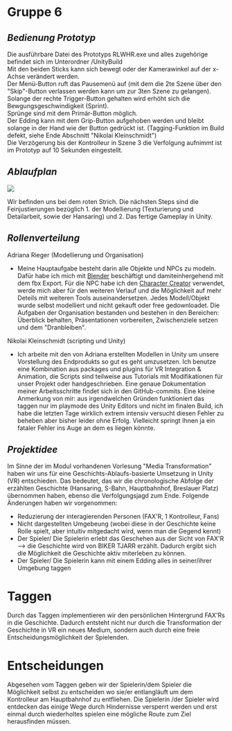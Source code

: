 # Gruppe 6

## _Bedienung Prototyp_

Die ausführbare Datei des Prototyps RLWHR.exe und alles zugehörige befindet sich im Unterordner /UnityBuild  
Mit den beiden Sticks kann sich bewegt oder der Kamerawinkel auf der x-Achse verändert werden.  
Der Menü-Button ruft das Pausemenü auf (mit dem die 2te Szene über den "Skip"-Button verlassen werden kann um zur 3ten Szene zu gelangen).  
Solange der rechte Trigger-Button gehalten wird erhöht sich die Bewgungsgeschwindigkeit (Sprint).  
Sprünge sind mit dem Primär-Button möglich.  
Der Edding kann mit dem Grip-Button aufgehoben werden und bleibt solange in der Hand wie der Button gedrückt ist. (Tagging-Funktion im Build defekt, siehe Ende Abschnitt "Nikolai Kleinschmidt")  
Die Verzögerung bis der Kontrolleur in Szene 3 die Verfolgung aufnimmt ist im Prototyp auf 10 Sekunden eingestellt.  


## _Ablaufplan_

[![](https://mermaid.ink/img/pako:eNptksFu2zAMhl-F0NkG7KTbwbcOWYEdAgwYetjgi2wxDhGZCiQaRVb0bfYMe4G-2GgoTto1BA-S-PPTT0HPpg8OTWMGyyItg4aQeIT72CFJsp230y4XnBV8CHG0AvBTo9xuy80m1xL2QoHhm0NkZHmi_uAnHnL1cUwov3Wbxte_g6d-f1A4MhDDI5Oc4BqNrQtYVau6rKuy1vW6cplyPyUkyw7jmQYjCTjFCPZ7Dj4MhHyBZEZdVjUUnxfG4vPiKB9_wYGYYauP4T0pOVMArmY0PxVwAf16otTvkY_x9U_Sge2MbT7oa_fugjfDNrNupe403w7ZKdZPKf0HvqjXdbFAv8cgQU5H2w22wwWoeXe9-AGJZyLtdrfGWxXXLrVxV91oe2f6RgfAYj3bsOtFsj6_wVmwhCnMiPqPyOnPe55rrZE9jtiaRpfOxkNrWn5R3XScf91XRxKiaSROWBg7Sfhx4n7ZZ82G7BDtaJqd9Qlf_gF80Nei)](https://mermaid.live/edit#pako:eNptksFu2zAMhl-F0NkG7KTbwbcOWYEdAgwYetjgi2wxDhGZCiQaRVb0bfYMe4G-2GgoTto1BA-S-PPTT0HPpg8OTWMGyyItg4aQeIT72CFJsp230y4XnBV8CHG0AvBTo9xuy80m1xL2QoHhm0NkZHmi_uAnHnL1cUwov3Wbxte_g6d-f1A4MhDDI5Oc4BqNrQtYVau6rKuy1vW6cplyPyUkyw7jmQYjCTjFCPZ7Dj4MhHyBZEZdVjUUnxfG4vPiKB9_wYGYYauP4T0pOVMArmY0PxVwAf16otTvkY_x9U_Sge2MbT7oa_fugjfDNrNupe403w7ZKdZPKf0HvqjXdbFAv8cgQU5H2w22wwWoeXe9-AGJZyLtdrfGWxXXLrVxV91oe2f6RgfAYj3bsOtFsj6_wVmwhCnMiPqPyOnPe55rrZE9jtiaRpfOxkNrWn5R3XScf91XRxKiaSROWBg7Sfhx4n7ZZ82G7BDtaJqd9Qlf_gF80Nei)

Wir befinden uns bei dem roten Strich. Die nächsten Steps sind die Feinjustierungen bezüglich 1. der Modellierung (Texturierung und Detailarbeit, sowie der Hansaring) und 2. Das fertige Gameplay in Unity.


## _Rollenverteilung_



Adriana Rieger (Modellierung und Organisation)
- Meine Hauptaufgabe besteht darin alle Objekte und NPCs zu modeln. Dafür habe ich mich mit [Blender](https://www.blender.org/) beschäftigt und damiteinhergehend mit dem fbx Export. Für die NPC habe ich den [Character Creator](https://www.reallusion.com/character-creator/) verwendet, werde mich aber für den weiteren Verlauf und die Möglichkeit auf mehr Deteils mit weiteren Tools auseinandersetzen. Jedes Modell/Objekt wurde selbst modelliert und nicht gekauft oder free gedownloadet. Die Aufgaben der Organisation bestanden und bestehen in den Bereichen: Überblick behalten, Präsentationen vorbereiten, Zwischenziele setzen und dem "Dranbleiben".

Nikolai Kleinschmidt (scripting und Unity)
- Ich arbeite mit den von Adriana erstellten Modellen in Unity um unsere Vorstellung des Endprodukts so gut es geht umzusetzen. Ich benutze eine Kombination aus packages und plugins für VR Integration & Animation, die Scripts sind teilweise aus Tutorials mit Modifikationen für unser Projekt oder handgeschrieben.  Eine genaue Dokumentation meiner Arbeitsschritte findet sich in den GitHub-commits. Eine kleine Anmerkung von mir: aus irgendwelchen Gründen funktioniert das taggen nur im playmode des Unity Editors und nicht im finalen Build, ich habe die letzten Tage wirklich extrem intensiv versucht diesen Fehler zu beheben aber bisher leider ohne Erfolg. Vielleicht springt Ihnen ja ein fataler Fehler ins Auge an dem es liegen könnte.

## _Projektidee_
Im Sinne der im Modul vorhandenen Vorlesung "Media Transformation" haben wir uns für eine Geschichts-Ablaufs-basierte Umsetzung in Unity (VR) entschieden. Das bedeutet, das wir die chronologische Abfolge der erzählten Geschichte (Hansaring, S-Bahn, Hauptbahnhof, Breslauer Platz) übernommen haben, ebenso die Verfolgungsjagd zum Ende. Folgende Änderungen haben wir vorgenommen: 
- Reduzierung der interagierenden Personen (FAX'R, 1 Kontrolleur, Fans)
- Nicht dargestellten Umgebeung (wobei diese in der Geschichte keine Rolle spielt, aber intuitiv mitgedacht wird, wenn man die Gegend kennt)
- Der Spieler/ Die Spielerin erlebt das Geschehen aus der Sicht von FAX'R --> die Geschichte wird von BIKER TJARR erzählt. Dadurch ergibt sich die Möglichkeit die Geschichte aktiv miterleben zu können. 
- Der Spieler/ Die Spielerin kann mit einem Edding alles in seiner/ihrer Umgebung taggen

# Taggen
Durch das Taggen implementieren wir den persönlichen Hintergrund FAX'Rs in die Geschichte. Dadurch entsteht nicht nur durch die Transformation der Geschichte in VR ein neues Medium, sondern auch durch eine freie Entscheidungsmöglichkeit der Spielenden. 
# Entscheidungen
Abgesehen vom Taggen geben wir der Spielerin/dem Spieler die Möglichkeit selbst zu entscheiden wo sie/er entlangläuft um dem Kontrolleur am Hauptbahnhof zu entfliehen. Die Spielerin /der Spieler wird entdecken das einige Wege durch Hindernisse versperrt werden und erst einmal durch wiederholtes spielen eine mögliche Route zum Ziel herausfinden müssen.



